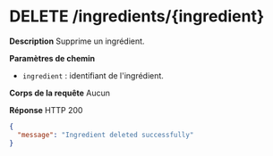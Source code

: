 # DELETE /ingredients/{ingredient}

**Description**
Supprime un ingrédient.

**Paramètres de chemin**
- `ingredient` : identifiant de l'ingrédient.

**Corps de la requête**
Aucun

**Réponse**
HTTP 200

```json
{
  "message": "Ingredient deleted successfully"
}
```
